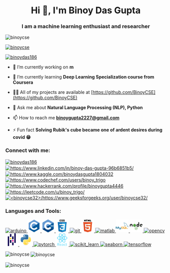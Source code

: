 <h1 align="center">Hi 👋, I'm Binoy Das Gupta</h1>
<h3 align="center">I am a machine learning enthusiast and researcher</h3>

<p align="left"> <img src="https://komarev.com/ghpvc/?username=binoycse&label=Profile%20views&color=0e75b6&style=flat" alt="binoycse" /> </p>

<p align="left"> <a href="https://github.com/ryo-ma/github-profile-trophy"><img src="https://github-profile-trophy.vercel.app/?username=binoycse" alt="binoycse" /></a> </p>

<p align="left"> <a href="https://twitter.com/binoydas186" target="blank"><img src="https://img.shields.io/twitter/follow/binoydas186?logo=twitter&style=for-the-badge" alt="binoydas186" /></a> </p>

- 🔭 I’m currently working on **m**

- 🌱 I’m currently learning **Deep Learning Specialization course from Coursera**

- 👨‍💻 All of my projects are available at [https://github.com/BinoyCSE](https://github.com/BinoyCSE)

- 💬 Ask me about **Natural Language Processing (NLP), Python**

- 📫 How to reach me **binoygupta2227@gmail.com**

- ⚡ Fun fact **Solving Rubik's cube became one of ardent desires during covid 😁**

<h3 align="left">Connect with me:</h3>
<p align="left">
<a href="https://twitter.com/binoydas186" target="blank"><img align="center" src="https://raw.githubusercontent.com/rahuldkjain/github-profile-readme-generator/master/src/images/icons/Social/twitter.svg" alt="binoydas186" height="30" width="40" /></a>
<a href="https://linkedin.com/in/https://www.linkedin.com/in/binoy-das-gupta-96b6851b5/" target="blank"><img align="center" src="https://raw.githubusercontent.com/rahuldkjain/github-profile-readme-generator/master/src/images/icons/Social/linked-in-alt.svg" alt="https://www.linkedin.com/in/binoy-das-gupta-96b6851b5/" height="30" width="40" /></a>
<a href="https://kaggle.com/https://www.kaggle.com/binoydasgupta1804032" target="blank"><img align="center" src="https://raw.githubusercontent.com/rahuldkjain/github-profile-readme-generator/master/src/images/icons/Social/kaggle.svg" alt="https://www.kaggle.com/binoydasgupta1804032" height="30" width="40" /></a>
<a href="https://www.codechef.com/users/https://www.codechef.com/users/binoy_trigo" target="blank"><img align="center" src="https://cdn.jsdelivr.net/npm/simple-icons@3.1.0/icons/codechef.svg" alt="https://www.codechef.com/users/binoy_trigo" height="30" width="40" /></a>
<a href="https://www.hackerrank.com/https://www.hackerrank.com/profile/binoygupta4446" target="blank"><img align="center" src="https://raw.githubusercontent.com/rahuldkjain/github-profile-readme-generator/master/src/images/icons/Social/hackerrank.svg" alt="https://www.hackerrank.com/profile/binoygupta4446" height="30" width="40" /></a>
<a href="https://www.leetcode.com/https://leetcode.com/u/binoy_trigo/" target="blank"><img align="center" src="https://raw.githubusercontent.com/rahuldkjain/github-profile-readme-generator/master/src/images/icons/Social/leet-code.svg" alt="https://leetcode.com/u/binoy_trigo/" height="30" width="40" /></a>
<a href="https://auth.geeksforgeeks.org/user/<binoycse32>/https://www.geeksforgeeks.org/user/binoycse32/" target="blank"><img align="center" src="https://raw.githubusercontent.com/rahuldkjain/github-profile-readme-generator/master/src/images/icons/Social/geeks-for-geeks.svg" alt="<binoycse32>/https://www.geeksforgeeks.org/user/binoycse32/" height="30" width="40" /></a>
</p>

<h3 align="left">Languages and Tools:</h3>
<p align="left"> <a href="https://www.arduino.cc/" target="_blank" rel="noreferrer"> <img src="https://cdn.worldvectorlogo.com/logos/arduino-1.svg" alt="arduino" width="40" height="40"/> </a> <a href="https://www.cprogramming.com/" target="_blank" rel="noreferrer"> <img src="https://raw.githubusercontent.com/devicons/devicon/master/icons/c/c-original.svg" alt="c" width="40" height="40"/> </a> <a href="https://www.w3schools.com/cpp/" target="_blank" rel="noreferrer"> <img src="https://raw.githubusercontent.com/devicons/devicon/master/icons/cplusplus/cplusplus-original.svg" alt="cplusplus" width="40" height="40"/> </a> <a href="https://www.w3schools.com/css/" target="_blank" rel="noreferrer"> <img src="https://raw.githubusercontent.com/devicons/devicon/master/icons/css3/css3-original-wordmark.svg" alt="css3" width="40" height="40"/> </a> <a href="https://git-scm.com/" target="_blank" rel="noreferrer"> <img src="https://www.vectorlogo.zone/logos/git-scm/git-scm-icon.svg" alt="git" width="40" height="40"/> </a> <a href="https://www.w3.org/html/" target="_blank" rel="noreferrer"> <img src="https://raw.githubusercontent.com/devicons/devicon/master/icons/html5/html5-original-wordmark.svg" alt="html5" width="40" height="40"/> </a> <a href="https://www.mathworks.com/" target="_blank" rel="noreferrer"> <img src="https://upload.wikimedia.org/wikipedia/commons/2/21/Matlab_Logo.png" alt="matlab" width="40" height="40"/> </a> <a href="https://www.mysql.com/" target="_blank" rel="noreferrer"> <img src="https://raw.githubusercontent.com/devicons/devicon/master/icons/mysql/mysql-original-wordmark.svg" alt="mysql" width="40" height="40"/> </a> <a href="https://nodejs.org" target="_blank" rel="noreferrer"> <img src="https://raw.githubusercontent.com/devicons/devicon/master/icons/nodejs/nodejs-original-wordmark.svg" alt="nodejs" width="40" height="40"/> </a> <a href="https://opencv.org/" target="_blank" rel="noreferrer"> <img src="https://www.vectorlogo.zone/logos/opencv/opencv-icon.svg" alt="opencv" width="40" height="40"/> </a> <a href="https://pandas.pydata.org/" target="_blank" rel="noreferrer"> <img src="https://raw.githubusercontent.com/devicons/devicon/2ae2a900d2f041da66e950e4d48052658d850630/icons/pandas/pandas-original.svg" alt="pandas" width="40" height="40"/> </a> <a href="https://www.python.org" target="_blank" rel="noreferrer"> <img src="https://raw.githubusercontent.com/devicons/devicon/master/icons/python/python-original.svg" alt="python" width="40" height="40"/> </a> <a href="https://pytorch.org/" target="_blank" rel="noreferrer"> <img src="https://www.vectorlogo.zone/logos/pytorch/pytorch-icon.svg" alt="pytorch" width="40" height="40"/> </a> <a href="https://reactjs.org/" target="_blank" rel="noreferrer"> <img src="https://raw.githubusercontent.com/devicons/devicon/master/icons/react/react-original-wordmark.svg" alt="react" width="40" height="40"/> </a> <a href="https://scikit-learn.org/" target="_blank" rel="noreferrer"> <img src="https://upload.wikimedia.org/wikipedia/commons/0/05/Scikit_learn_logo_small.svg" alt="scikit_learn" width="40" height="40"/> </a> <a href="https://seaborn.pydata.org/" target="_blank" rel="noreferrer"> <img src="https://seaborn.pydata.org/_images/logo-mark-lightbg.svg" alt="seaborn" width="40" height="40"/> </a> <a href="https://www.tensorflow.org" target="_blank" rel="noreferrer"> <img src="https://www.vectorlogo.zone/logos/tensorflow/tensorflow-icon.svg" alt="tensorflow" width="40" height="40"/> </a> </p>

<p><img align="left" src="https://github-readme-stats.vercel.app/api/top-langs?username=binoycse&show_icons=true&locale=en&layout=compact" alt="binoycse" /></p>

<p>&nbsp;<img align="center" src="https://github-readme-stats.vercel.app/api?username=binoycse&show_icons=true&locale=en" alt="binoycse" /></p>

<p><img align="center" src="https://github-readme-streak-stats.herokuapp.com/?user=binoycse&" alt="binoycse" /></p>
